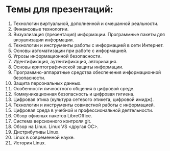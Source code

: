# Темы для презентаций:

1. Технологии виртуальной, дополненной и смешанной реальности.
2. Финансовые технологии.
3. Визуализация (презентация) информации. Программные пакеты для визуализации информации.
4. Технологии и инструменты работы с информацией в сети Интернет.
5. Основы автоматизации при работе с информацией.
6. Угрозы информационной безопасности.
7. Идентификация, аутентификация, авторизация.
8. Основы криптографической защиты информации.
9. Программно-аппаратные средства обеспечения информационной безопасности.
10. Защита персональных данных.
11. Особенности личностного общения в цифровой среде.
12. Коммуникационная безопасность и цифровая гигиена.
13. Цифровая этика (культура сетевого этикета, цифровой имидж).
14. Технологии и инструменты совместной работы с информацией.
15. Цифровая среда в учебной и профессиональной деятельности.
16. Обзор офисных пакетов LibreOffice.
17. Система версионного контроля git.
18. Обзор на Linux. Linux VS <другая ОС>.
19. Дистрибутивы Linux.
20. Linux в современной науке.
21. История Linux.